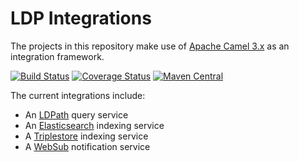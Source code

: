 # LDP Integrations

The projects in this repository make use of [Apache Camel 3.x](https://camel.apache.org) as an integration framework.

[![Build Status](https://travis-ci.com/trellis-ldp/camel-ldp-recipes.svg?branch=main)](https://travis-ci.com/trellis-ldp/camel-ldp-recipes)
[![Coverage Status](https://coveralls.io/repos/github/trellis-ldp/camel-ldp-recipes/badge.svg?branch=main)](https://coveralls.io/github/trellis-ldp/camel-ldp-recipes?branch=main)
[![Maven Central](https://maven-badges.herokuapp.com/maven-central/org.trellisldp.ext/camel-ldp-karaf/badge.svg)](https://maven-badges.herokuapp.com/maven-central/org.trellisldp.ext/camel-ldp-karaf/)

The current integrations include:

* An [LDPath](https://marmotta.apache.org/ldpath/) query service
* An [Elasticsearch](https://www.elastic.co) indexing service
* A [Triplestore](https://en.wikipedia.org/wiki/Triplestore) indexing service
* A [WebSub](https://www.w3.org/TR/websub/) notification service
